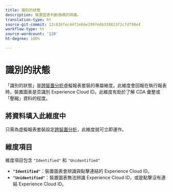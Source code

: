 ```yaml
---
title: 識別的狀態
description: 裝置圖表判斷旗標的辨識。
translation-type: ht
source-git-commit: 12c026fec44f2e66e2997e8b338823f2c7d790e4
workflow-type: ht
source-wordcount: '120'
ht-degree: 100%

---
```



# 識別的狀態

「識別的狀態」是[跨裝置分析](../cda/overview.md)虛擬報表套裝的專屬維度。此維度會回報在執行報表時，裝置圖表是否識別 Experience Cloud ID。此維度有助於了解 CDA 彙整或「壓縮」資料的程度。

## 將資料填入此維度中

只需為虛擬報表套裝設定[跨裝置分析](../cda/overview.md)，此維度就可立即運作。

## 維度項目

維度項目包含 `"Identified"` 和 `"Unidentified"`

* **`"Identified"`**：裝置圖表會辨識與點擊連結的 Experience Cloud ID。
* **`"Unidentified"`**：裝置圖表無法辨識 Experience Cloud ID，或是點擊沒有連結 Experience Cloud ID。

